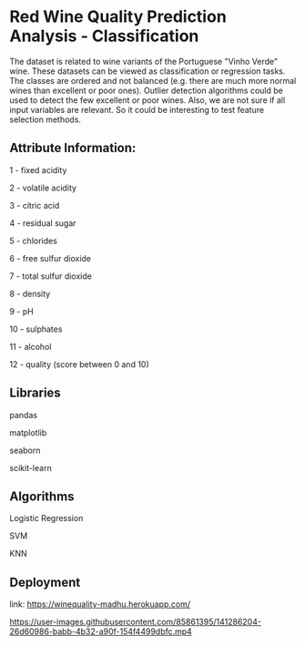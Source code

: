 # Red Wine Quality Prediction Analysis - Classification

The dataset is related to wine variants of the Portuguese "Vinho Verde" wine. These datasets can be viewed as classification or regression tasks. The classes are ordered and not balanced (e.g. there are much more normal wines than excellent or poor ones). Outlier detection algorithms could be used to detect the few excellent or poor wines. Also, we are not sure if all input variables are relevant. So it could be interesting to test feature selection methods.

## Attribute Information:

1 - fixed acidity

2 - volatile acidity

3 - citric acid

4 - residual sugar

5 - chlorides

6 - free sulfur dioxide

7 - total sulfur dioxide

8 - density

9 - pH

10 - sulphates

11 - alcohol

12 - quality (score between 0 and 10)

## Libraries
pandas

matplotlib

seaborn

scikit-learn

## Algorithms
Logistic Regression

SVM

KNN 

## Deployment 

link: https://winequality-madhu.herokuapp.com/

https://user-images.githubusercontent.com/85861395/141286204-26d60986-babb-4b32-a90f-154f4499dbfc.mp4
